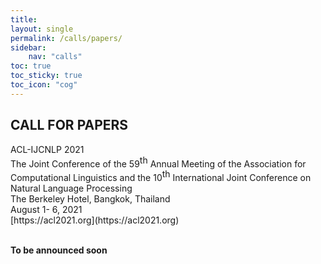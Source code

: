 ```yaml
---
title: 
layout: single
permalink: /calls/papers/
sidebar: 
    nav: "calls"
toc: true
toc_sticky: true
toc_icon: "cog"
---
```


<h2>CALL FOR PAPERS</h2>
ACL-IJCNLP 2021 <br>
The Joint Conference of the 59<span style="vertical-align: super;">th</span> Annual Meeting of the Association for Computational Linguistics and the 10<span style="vertical-align: super;">th</span> International Joint Conference on 
Natural Language Processing<br>
The Berkeley Hotel, Bangkok, Thailand<br>
August 1- 6, 2021  <br>
[https://acl2021.org](https://acl2021.org)<br><br>

<b>To be announced soon</b>





